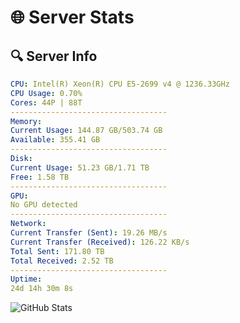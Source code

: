 # 🌐 Server Stats
## 🔍 Server Info
```yaml
CPU: Intel(R) Xeon(R) CPU E5-2699 v4 @ 1236.33GHz
CPU Usage: 0.70%
Cores: 44P | 88T
-----------------------------------
Memory:
Current Usage: 144.87 GB/503.74 GB
Available: 355.41 GB
-----------------------------------
Disk:
Current Usage: 51.23 GB/1.71 TB
Free: 1.58 TB
-----------------------------------
GPU:
No GPU detected
-----------------------------------
Network:
Current Transfer (Sent): 19.26 MB/s
Current Transfer (Received): 126.22 KB/s
Total Sent: 171.80 TB
Total Received: 2.52 TB
-----------------------------------
Uptime:
24d 14h 30m 8s
```
![GitHub Stats](https://img.shields.io/badge/Updated-2025-03-04_13:13:26-blue)